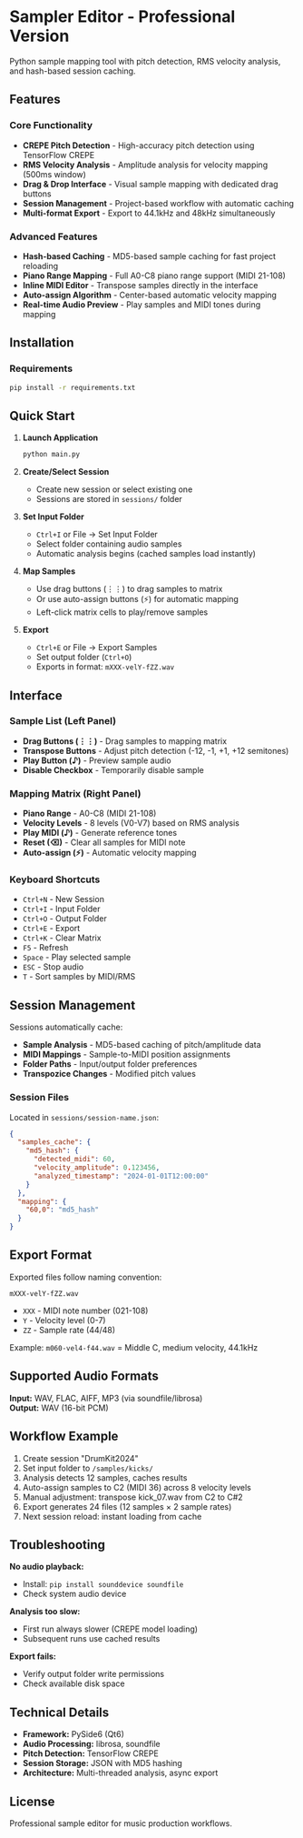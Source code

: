 # Sampler Editor - Professional Version

Python sample mapping tool with pitch detection, RMS velocity analysis, and hash-based session caching.

## Features

### Core Functionality
- **CREPE Pitch Detection** - High-accuracy pitch detection using TensorFlow CREPE
- **RMS Velocity Analysis** - Amplitude analysis for velocity mapping (500ms window)
- **Drag & Drop Interface** - Visual sample mapping with dedicated drag buttons
- **Session Management** - Project-based workflow with automatic caching
- **Multi-format Export** - Export to 44.1kHz and 48kHz simultaneously

### Advanced Features
- **Hash-based Caching** - MD5-based sample caching for fast project reloading
- **Piano Range Mapping** - Full A0-C8 piano range support (MIDI 21-108)
- **Inline MIDI Editor** - Transpose samples directly in the interface
- **Auto-assign Algorithm** - Center-based automatic velocity mapping
- **Real-time Audio Preview** - Play samples and MIDI tones during mapping

## Installation

### Requirements
```bash
pip install -r requirements.txt
```

## Quick Start

1. **Launch Application**
   ```bash
   python main.py
   ```

2. **Create/Select Session**
   - Create new session or select existing one
   - Sessions are stored in `sessions/` folder

3. **Set Input Folder**
   - `Ctrl+I` or File → Set Input Folder
   - Select folder containing audio samples
   - Automatic analysis begins (cached samples load instantly)

4. **Map Samples**
   - Use drag buttons (⋮⋮) to drag samples to matrix
   - Or use auto-assign buttons (⚡) for automatic mapping
   - Left-click matrix cells to play/remove samples

5. **Export**
   - `Ctrl+E` or File → Export Samples  
   - Set output folder (`Ctrl+O`)
   - Exports in format: `mXXX-velY-fZZ.wav`

## Interface

### Sample List (Left Panel)
- **Drag Buttons (⋮⋮)** - Drag samples to mapping matrix
- **Transpose Buttons** - Adjust pitch detection (-12, -1, +1, +12 semitones)
- **Play Button (♪)** - Preview sample audio
- **Disable Checkbox** - Temporarily disable sample

### Mapping Matrix (Right Panel)
- **Piano Range** - A0-C8 (MIDI 21-108)
- **Velocity Levels** - 8 levels (V0-V7) based on RMS analysis
- **Play MIDI (♪)** - Generate reference tones
- **Reset (⌫)** - Clear all samples for MIDI note
- **Auto-assign (⚡)** - Automatic velocity mapping

### Keyboard Shortcuts
- `Ctrl+N` - New Session
- `Ctrl+I` - Input Folder
- `Ctrl+O` - Output Folder  
- `Ctrl+E` - Export
- `Ctrl+K` - Clear Matrix
- `F5` - Refresh
- `Space` - Play selected sample
- `ESC` - Stop audio
- `T` - Sort samples by MIDI/RMS

## Session Management

Sessions automatically cache:
- **Sample Analysis** - MD5-based caching of pitch/amplitude data
- **MIDI Mappings** - Sample-to-MIDI position assignments
- **Folder Paths** - Input/output folder preferences
- **Transpozice Changes** - Modified pitch values

### Session Files
Located in `sessions/session-name.json`:
```json
{
  "samples_cache": {
    "md5_hash": {
      "detected_midi": 60,
      "velocity_amplitude": 0.123456,
      "analyzed_timestamp": "2024-01-01T12:00:00"
    }
  },
  "mapping": {
    "60,0": "md5_hash"
  }
}
```

## Export Format

Exported files follow naming convention:
```
mXXX-velY-fZZ.wav
```
- `XXX` - MIDI note number (021-108)
- `Y` - Velocity level (0-7)
- `ZZ` - Sample rate (44/48)

Example: `m060-vel4-f44.wav` = Middle C, medium velocity, 44.1kHz

## Supported Audio Formats

**Input:** WAV, FLAC, AIFF, MP3 (via soundfile/librosa)  
**Output:** WAV (16-bit PCM)

## Workflow Example

1. Create session "DrumKit2024"
2. Set input folder to `/samples/kicks/`
3. Analysis detects 12 samples, caches results
4. Auto-assign samples to C2 (MIDI 36) across 8 velocity levels
5. Manual adjustment: transpose kick_07.wav from C2 to C#2
6. Export generates 24 files (12 samples × 2 sample rates)
7. Next session reload: instant loading from cache

## Troubleshooting

**No audio playback:**
- Install: `pip install sounddevice soundfile`
- Check system audio device

**Analysis too slow:**
- First run always slower (CREPE model loading)
- Subsequent runs use cached results

**Export fails:**
- Verify output folder write permissions
- Check available disk space

## Technical Details

- **Framework:** PySide6 (Qt6)
- **Audio Processing:** librosa, soundfile
- **Pitch Detection:** TensorFlow CREPE
- **Session Storage:** JSON with MD5 hashing
- **Architecture:** Multi-threaded analysis, async export

## License

Professional sample editor for music production workflows.